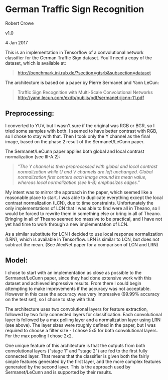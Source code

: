 # German Traffic Sign Recognition

Robert Crowe

v1.0

4 Jan 2017

This is an implementation in Tensorflow of a convolutional network classifier for the German Traffic Sign
dataset.  You'll need a copy of the dataset, which is available at:

>http://benchmark.ini.rub.de/?section=gtsrb&subsection=dataset
    
The architecture is based on a paper by Pierre Sermanet and Yann LeCun:

>Traffic Sign Recognition with Multi-Scale Convolutional Networks  
    http://yann.lecun.com/exdb/publis/pdf/sermanet-ijcnn-11.pdf

## Preprocessing:

I converted to YUV, but I wasn't sure if the original was RGB or BGR, so I tried some samples with 
both. I seemed to have better contrast with RGB, so I chose to stay with that. Then I took only the 
Y channel as the final image, based on the phase 2 result of the Sermanet/LeCunn paper.

The Sermanet/LeCunn paper applies both global and local contrast normalization (see III-A.2):

>_"The Y channel is then preprocessed with global and local contrast normalization while U and V channels 
are left unchanged. Global normalization first centers each image around its mean value, whereas local 
normalization (see II-B) emphasizes edges."_

My intent was to mirror the approach in the paper, which seemed like a reasonable place to start. I was 
able to duplicate everything except the local contrast normalization (LCN), due to time constraints. 
Unfortunately the only implementations of LCN that I was able to find were all in Theano, so I would 
be forced to rewrite them in something else or bring in all of Theano. Bringing in all of Theano seemed 
too massive to be practical, and I have not yet had time to work through a new implementation of LCN.

As a similar substitute for LCN I decided to use local response normalization (LRN), which is available 
in Tensorflow. LRN is similar to LCN, but does not subtract the mean. (See AlexNet paper for a comparison 
of LCN and LRN)

## Model:

I chose to start with an implementation as close as possible to the Sermanet/LeCunn paper, since they had done 
extensive work with this dataset and achieved impressive results. From there I could begin attempting to make 
improvements if the accuracy was not acceptable. However in this case the accuracy was very impressive (99.99% 
accuracy on the test set), so I chose to stay with that.

The architecture uses two convolutional layers for feature extraction, followed by two fully connected layers 
for classification. Each convolutional layer is followed by a max polling layer and a normalization layer using 
LRN (see above). The layer sizes were roughly defined in the paper, but I was required to choose a filter size - 
I chose 5x5 for both convolutional layers. For the max pooling I chose 2x2.

One unique feature of this architecture is that the outputs from both convolutional layers ("stage 1" and "stage 2") 
are fed to the first fully connected layer. That means that the classifier is given both the fairly simple features 
generated by the first layer, and the more complex features generated by the second layer. This is the approach 
used by Sermanet/LeCunn and is supported by their results.